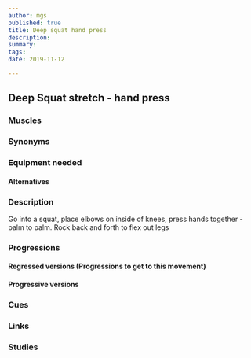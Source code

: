 ```yaml
---
author: mgs
published: true
title: Deep squat hand press
description: 
summary: 
tags: 
date: 2019-11-12

---
```

## Deep Squat stretch - hand press
### Muscles
### Synonyms
### Equipment needed
#### Alternatives
### Description
Go into a squat, place elbows on inside of knees, press hands together - palm to palm. Rock back and forth to flex out legs
### Progressions
#### Regressed versions (Progressions to get to this movement)
#### Progressive versions
### Cues
### Links
### Studies
<!--stackedit_data:
eyJoaXN0b3J5IjpbLTgwMDYxNTA2MCwtMTcwNjY5MDAxNiwtMz
M3NzI3OTMzXX0=
-->